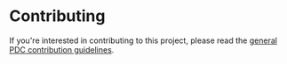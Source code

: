 # Contributing

If you're interested in contributing to this project,
please read the
[general PDC contribution guidelines](https://github.com/PhilanthropyDataCommons/.github/blob/main/CONTRIBUTING.md).
